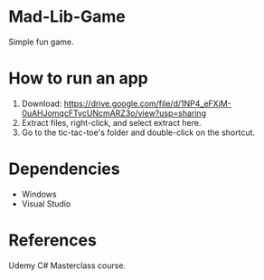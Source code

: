 # Mad-Lib-Game

Simple fun game.

# How to run an app

1. Download: https://drive.google.com/file/d/1NP4_eFXjM-0uAHJomqcFTycUNcmARZ3o/view?usp=sharing
2. Extract files, right-click, and select extract here.
3. Go to the tic-tac-toe's folder and double-click on the shortcut.

# Dependencies
- Windows
- Visual Studio

# References
Udemy C# Masterclass course.
